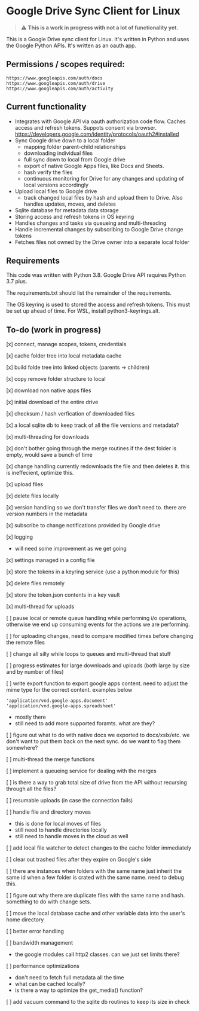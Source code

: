 # Google Drive Sync Client for Linux

> :warning: **This is a work in progress with not a lot of functionality yet.**

This is a Google Drive sync client for Linux.   It's written in Python and uses the Google Python APIs.  It's written as an oauth app.  

## Permissions / scopes required:

```
https://www.googleapis.com/auth/docs
https://www.googleapis.com/auth/drive 
https://www.googleapis.com/auth/activity
```

## Current functionality

* Integrates with Google API via oauth authorization code flow.  Caches access and refresh tokens.  Suppots consent via browser. https://developers.google.com/identity/protocols/oauth2#installed
* Sync Google drive down to a local folder
  * mapping folder parent-child relationships
  * downloading individual files
  * full sync down to local from Google drive
  * export of native Google Apps files, like Docs and Sheets.
  * hash verify the files
  * continuous monitoring for Drive for any changes and updating of local versions accordingly
* Upload local files to Google drive
  * track changed local files by hash and upload them to Drive. Also handles updates, moves, and deletes
* Sqlite database for metadata data storage 
* Storing access and refresh tokens in OS keyring
* Handles changes and tasks via queueing and multi-threading
* Handle incremental changes by subscribing to Google Drive change tokens
* Fetches files not owned by the Drive owner into a separate local folder

## Requirements

This code was written with Python 3.8.   Google Drive API requires Python 3.7 plus.   

The requirements.txt should list the remainder of the requirements. 

The OS keyring is used to stored the access and refresh tokens.  This must be set up ahead of time.   For WSL, install python3-keyrings.alt.

## To-do (work in progress)

[x] connect, manage scopes, tokens, credentials

[x] cache folder tree into local metadata cache

[x] build folde tree into linked objects (parents -> children)

[x] copy remove folder structure to local

[x] download non native apps files

[x] initial download of the entire drive

[x] checksum / hash verfication of downloaded files

[x] a local sqlite db to keep track of all the file versions and metadata?

[x] multi-threading for downloads

[x] don't bother going through the merge routines if the dest folder is empty, would save a bunch of time

[x] change handling currently redownloads the file and then deletes it.  this is ineffecient, optimize this.

[x] upload files

[x] delete files locally

[x] version handling so we don't transfer files we don't need to.   there are version numbers in the metadata

[x] subscribe to change notifications provided by Google drive

[x] logging 
- will need some improvement as we get going

[x] settings managed in a config file

[x] store the tokens in a keyring service (use a python module for this)

[x] delete files remotely

[x] store the token.json contents in a key vault

[x] multi-thread for uploads

[ ] pause local or remote queue handling while performing i/o operations, otherwise we end up consuming events for the actions we are performing.

[ ] for uploading changes, need to compare modified times before changing the remote files

[ ] change all silly while loops to queues and multi-thread that stuff

[ ] progress estimates for large downloads and uploads (both large by size and by number of files)

[ ] write export function to export google apps content.  need to adjust the mime type for the correct content.  examples below
```
'application/vnd.google-apps.document'
'application/vnd.google-apps.spreadsheet'
```
- mostly there
- still need to add more supported foramts. what are they?

[ ] figure out what to do with native docs we exported to docx/xslx/etc.  we don't want to put them back on the next sync.   do we want to flag them somewhere?  

[ ] multi-thread the merge functions

[ ] implement a queueing service for dealing with the merges

[ ] is there a way to grab total size of drive from the API without recursing through all the files?

[ ] resumable uploads (in case the connection fails)

[ ] handle file and directory moves

- this is done for local moves of files
- still need to handle directories locally
- still need to handle moves in the cloud as well

[ ] add local file watcher to detect changes to the cache folder immediately

[ ] clear out trashed files after they expire on Google's side

[ ] there are instances when folders with the same name just inherit the same id when a few folder is crated with the same name.  need to debug this.

[ ] figure out why there are duplicate files with the same name and hash.  something to do with change sets.

[ ] move the local database cache and other variable data into the user's home directory

[ ] better error handling

[ ] bandwidth management
- the google modules call http2 classes.  can we just set limits there?

[ ] performance optimizations
- don't need to fetch full metadata all the time
- what can be cached locally?
- is there a way to optimize the get_media() function?

[ ] add vacuum command to the sqlite db routines to keep its size in check